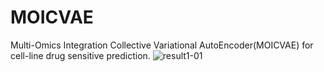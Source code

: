 # MOICVAE
Multi-Omics Integration Collective Variational AutoEncoder(MOICVAE) for cell-line drug sensitive prediction.
![result1-01](https://user-images.githubusercontent.com/15098729/230592075-69f72756-eb37-4035-8378-ee2a7fbe8839.png)
